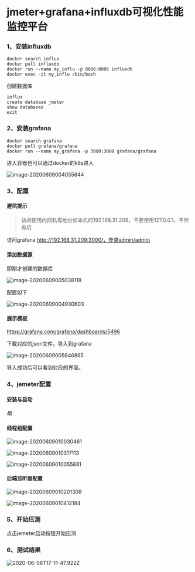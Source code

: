# jmeter+grafana+influxdb可视化性能监控平台

### 1、安装influxdb

```
docker search influx
docker pull influxdb
docker run --name my_influ -p 8086:8086 influxdb
docker exec -it my_influ /bin/bash
```

创建数据库

```
influx
create database jmeter
show databases
exit
```

### 2、安装grafana

```
docker search grafana
docker pull grafana/grafana
docker run --name my_grafana -p 3000:3000 grafana/grafana
```

进入容器也可以通过docker的k8s进入

![image-20200609004055644](/images/image-20200609004055644.png)

### 3、配置

#### 避坑提示

> 访问使用内网私有地址如本机的192.168.31.209，不要使用127.0.0.1，不然有坑

访问grafana http://192.168.31.209:3000/，登录admin/admin

#### 添加数据源

即刚才创建的数据库

![image-20200609005038118](/images/image-20200609005038118.png)

配置如下

![image-20200609004930603](/images/image-20200609004930603.png)

#### 展示模板

https://grafana.com/grafana/dashboards/5496

下载对应的json文件，导入到grafana

![image-20200609005646865](/images/image-20200609005646865.png)

导入成功后可以看到对应的界面。

### 4、jemeter配置

#### 安装与启动

*略*

#### 线程组配置

![image-20200609010030461](/images/image-20200609010030461.png)

![image-20200609010317113](/images/image-20200609010317113.png)

![image-20200609010055881](/images/image-20200609010055881.png)

#### 后端监听器配置

![image-20200609010201308](/images/image-20200609010201308.png)

![image-20200609010412184](/images/image-20200609010412184.png)

### 5、开始压测

点击jemeter启动按钮开始压测

### 6、测试结果

![2020-06-08T17-11-47.922Z](/images/2020-06-08T17-11-47.922Z.png)


